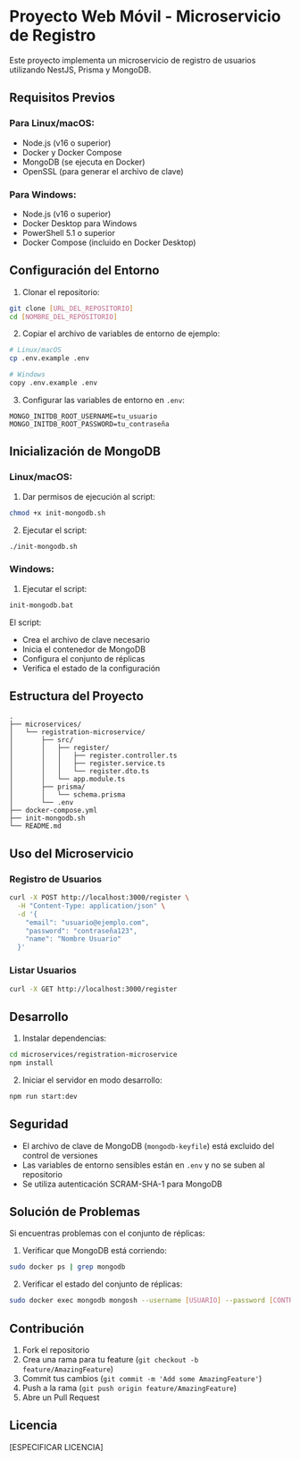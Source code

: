 # Proyecto Web Móvil - Microservicio de Registro

Este proyecto implementa un microservicio de registro de usuarios utilizando NestJS, Prisma y MongoDB.

## Requisitos Previos

### Para Linux/macOS:
- Node.js (v16 o superior)
- Docker y Docker Compose
- MongoDB (se ejecuta en Docker)
- OpenSSL (para generar el archivo de clave)

### Para Windows:
- Node.js (v16 o superior)
- Docker Desktop para Windows
- PowerShell 5.1 o superior
- Docker Compose (incluido en Docker Desktop)

## Configuración del Entorno

1. Clonar el repositorio:
```bash
git clone [URL_DEL_REPOSITORIO]
cd [NOMBRE_DEL_REPOSITORIO]
```

2. Copiar el archivo de variables de entorno de ejemplo:
```bash
# Linux/macOS
cp .env.example .env

# Windows
copy .env.example .env
```

3. Configurar las variables de entorno en `.env`:
```
MONGO_INITDB_ROOT_USERNAME=tu_usuario
MONGO_INITDB_ROOT_PASSWORD=tu_contraseña
```

## Inicialización de MongoDB

### Linux/macOS:
1. Dar permisos de ejecución al script:
```bash
chmod +x init-mongodb.sh
```

2. Ejecutar el script:
```bash
./init-mongodb.sh
```

### Windows:
1. Ejecutar el script:
```cmd
init-mongodb.bat
```

El script:
- Crea el archivo de clave necesario
- Inicia el contenedor de MongoDB
- Configura el conjunto de réplicas
- Verifica el estado de la configuración

## Estructura del Proyecto

```
.
├── microservices/
│   └── registration-microservice/
│       ├── src/
│       │   ├── register/
│       │   │   ├── register.controller.ts
│       │   │   ├── register.service.ts
│       │   │   └── register.dto.ts
│       │   └── app.module.ts
│       ├── prisma/
│       │   └── schema.prisma
│       └── .env
├── docker-compose.yml
├── init-mongodb.sh
└── README.md
```

## Uso del Microservicio

### Registro de Usuarios

```bash
curl -X POST http://localhost:3000/register \
  -H "Content-Type: application/json" \
  -d '{
    "email": "usuario@ejemplo.com",
    "password": "contraseña123",
    "name": "Nombre Usuario"
  }'
```

### Listar Usuarios

```bash
curl -X GET http://localhost:3000/register
```

## Desarrollo

1. Instalar dependencias:
```bash
cd microservices/registration-microservice
npm install
```

2. Iniciar el servidor en modo desarrollo:
```bash
npm run start:dev
```

## Seguridad

- El archivo de clave de MongoDB (`mongodb-keyfile`) está excluido del control de versiones
- Las variables de entorno sensibles están en `.env` y no se suben al repositorio
- Se utiliza autenticación SCRAM-SHA-1 para MongoDB

## Solución de Problemas

Si encuentras problemas con el conjunto de réplicas:

1. Verificar que MongoDB está corriendo:
```bash
sudo docker ps | grep mongodb
```

2. Verificar el estado del conjunto de réplicas:
```bash
sudo docker exec mongodb mongosh --username [USUARIO] --password [CONTRASEÑA] --eval 'rs.status()'
```

## Contribución

1. Fork el repositorio
2. Crea una rama para tu feature (`git checkout -b feature/AmazingFeature`)
3. Commit tus cambios (`git commit -m 'Add some AmazingFeature'`)
4. Push a la rama (`git push origin feature/AmazingFeature`)
5. Abre un Pull Request

## Licencia

[ESPECIFICAR LICENCIA]
